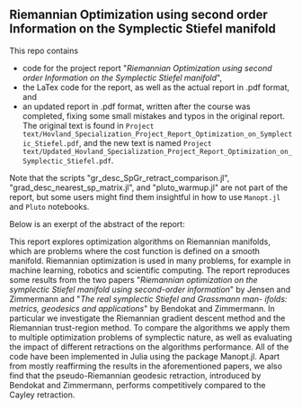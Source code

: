 ## Riemannian Optimization using second order Information on the Symplectic Stiefel manifold

This repo contains 
* code for the project report "_Riemannian Optimization using second order Information on the Symplectic Stiefel manifold_",
* the LaTex code for the report, as well as the actual report in .pdf format, and
* an updated report in .pdf format, written after the course was completed, fixing some small mistakes and typos in the original report.
The original text is found in `Project text/Hovland_Specialization_Project_Report_Optimization_on_Symplectic_Stiefel.pdf`, and the new text is named `Project text/Updated_Hovland_Specialization_Project_Report_Optimization_on_Symplectic_Stiefel.pdf`.

Note that the scripts "gr_desc_SpGr_retract_comparison.jl", "grad_desc_nearest_sp_matrix.jl", and "pluto_warmup.jl" are not part of the report, but some users might find them insightful in how to use `Manopt.jl` and `Pluto` notebooks. 

Below is an exerpt of the abstract of the report:

This report explores optimization algorithms on Riemannian manifolds, which are problems where the cost function is defined on a smooth manifold. Riemannian optimization is used in many problems, for example in machine learning, robotics and scientific computing. The report reproduces some results from the two papers "_Riemannian optimization on the symplectic Stiefel manifold using second-order information_" by Jensen and Zimmermann and "_The real symplectic Stiefel and Grassmann man-
ifolds: metrics, geodesics and applications_" by Bendokat and Zimmermann. In particular we investigate the Riemannian gradient descent method and the Riemannian trust-region method. To compare the algorithms we apply them to multiple optimization problems of symplectic nature, as well as evaluating the impact of different retractions on the algorithms performance. All of the code have been implemented in Julia using the package Manopt.jl. Apart from mostly reaffirming the results in the aforementioned papers, we also find that the pseudo-Riemannian geodesic retraction, introduced by Bendokat and Zimmermann, performs competitively compared to the Cayley retraction.
